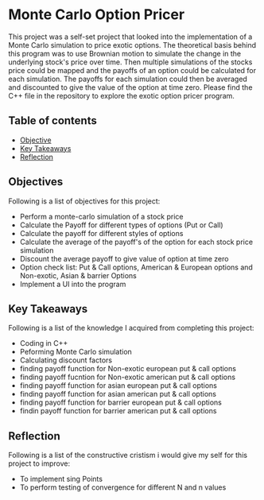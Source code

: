 # Monte Carlo Option Pricer

This project was a self-set project that looked into the implementation of a Monte Carlo simulation to price exotic options. The theoretical basis behind this program was to use Brownian motion to simulate the change in the underlying stock's price over time. Then multiple simulations of the stocks price could be mapped and the payoffs of an option could be calculated for each simulation. The payoffs for each simulation could then be averaged and discounted to give the value of the option at time zero. Please find the C++ file in the repository to explore the exotic option pricer program.

## Table of contents
* [Objective](##objective)
* [Key Takeaways](#key_takeaways)
* [Reflection](#reflection)

## Objectives
Following is a list of objectives for this project:
- Perform a monte-carlo simulation of a stock price
- Calculate the Payoff for different types of options (Put or Call)
- Calculate the payoff for different styles of options 
- Calculate the average of the payoff's of the option for each stock price simulation
- Discount the average payoff to give value of option at time zero
- Option check list: Put & Call options, American & European options and Non-exotic, Asian & barrier Options
- Implement a UI into the program
	
## Key Takeaways
Following is a list of the knowledge I acquired from completing this project:
- Coding in C++
- Peforming Monte Carlo simulation
- Calculating discount factors
- finding payoff function for Non-exotic european put & call options
- finding payoff fucntion for Non-exotic american put & call options
- finding payoff function for asian european put & call options
- finding payoff function for asian american put & call options
- finding payoff function for barrier european put & call options
- findin payoff function for barrier american put & call options

## Reflection
Following is a list of the constructive cristism i would give my self for this project to improve:
- To implement sing Points
- To perform testing of convergence for different N and n values
